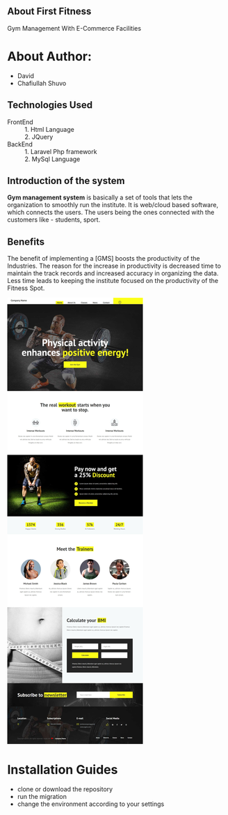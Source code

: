 
## About First Fitness

Gym Management With E-Commerce Facilities

# About Author:

- David
- Chafiullah Shuvo

## Technologies Used

<dl>
  <dt>FrontEnd</dt>
   <dd>  1. Html Language</dd>
   <dd> 2. JQuery </dd>

  <dt>BackEnd</dt>
    <dd>  1. Laravel Php framework</dd>
    <dd>  2. MySql Language </dd>
</dl>

## Introduction of the system

**Gym management system**  is basically a set of tools that lets the organization to smoothly run the institute. It is web/cloud based software, which connects the users. The users being the ones connected with the customers like - students, sport.

## Benefits

The benefit of implementing a [GMS] boosts the productivity of the Industries. The reason for the increase in productivity is decreased time to maintain the track records and increased accuracy in organizing the data. Less time leads to keeping the institute focused on the productivity of the Fitness Spot.


![Screenshot](dashboard.jpeg)

# Installation Guides

- clone or download the repository
-  run the migration
-  change the environment according to your settings